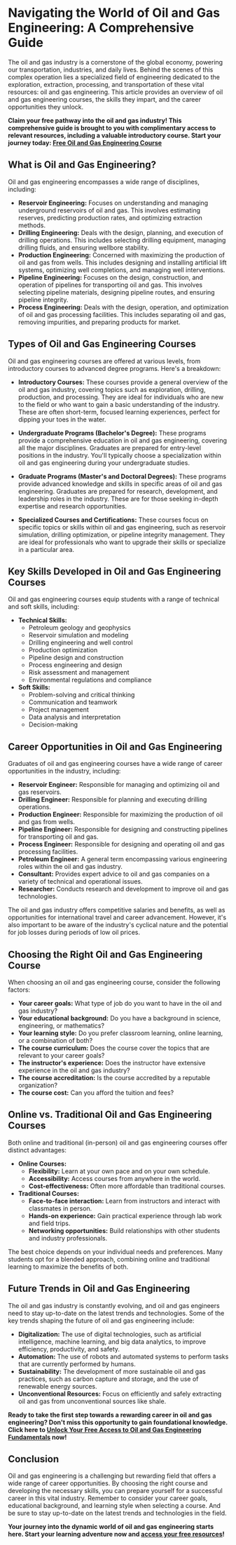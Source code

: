 # Navigating the World of Oil and Gas Engineering: A Comprehensive Guide

The oil and gas industry is a cornerstone of the global economy, powering our transportation, industries, and daily lives. Behind the scenes of this complex operation lies a specialized field of engineering dedicated to the exploration, extraction, processing, and transportation of these vital resources: oil and gas engineering. This article provides an overview of oil and gas engineering courses, the skills they impart, and the career opportunities they unlock.

**Claim your free pathway into the oil and gas industry! This comprehensive guide is brought to you with complimentary access to relevant resources, including a valuable introductory course. Start your journey today: [Free Oil and Gas Engineering Course](https://udemywork.com/oil-and-gas-engineering-courses)**

## What is Oil and Gas Engineering?

Oil and gas engineering encompasses a wide range of disciplines, including:

*   **Reservoir Engineering:** Focuses on understanding and managing underground reservoirs of oil and gas. This involves estimating reserves, predicting production rates, and optimizing extraction methods.
*   **Drilling Engineering:** Deals with the design, planning, and execution of drilling operations. This includes selecting drilling equipment, managing drilling fluids, and ensuring wellbore stability.
*   **Production Engineering:** Concerned with maximizing the production of oil and gas from wells. This includes designing and installing artificial lift systems, optimizing well completions, and managing well interventions.
*   **Pipeline Engineering:** Focuses on the design, construction, and operation of pipelines for transporting oil and gas. This involves selecting pipeline materials, designing pipeline routes, and ensuring pipeline integrity.
*   **Process Engineering:** Deals with the design, operation, and optimization of oil and gas processing facilities. This includes separating oil and gas, removing impurities, and preparing products for market.

## Types of Oil and Gas Engineering Courses

Oil and gas engineering courses are offered at various levels, from introductory courses to advanced degree programs. Here's a breakdown:

*   **Introductory Courses:** These courses provide a general overview of the oil and gas industry, covering topics such as exploration, drilling, production, and processing. They are ideal for individuals who are new to the field or who want to gain a basic understanding of the industry. These are often short-term, focused learning experiences, perfect for dipping your toes in the water.

*   **Undergraduate Programs (Bachelor's Degree):** These programs provide a comprehensive education in oil and gas engineering, covering all the major disciplines. Graduates are prepared for entry-level positions in the industry. You'll typically choose a specialization within oil and gas engineering during your undergraduate studies.

*   **Graduate Programs (Master's and Doctoral Degrees):** These programs provide advanced knowledge and skills in specific areas of oil and gas engineering. Graduates are prepared for research, development, and leadership roles in the industry. These are for those seeking in-depth expertise and research opportunities.

*   **Specialized Courses and Certifications:** These courses focus on specific topics or skills within oil and gas engineering, such as reservoir simulation, drilling optimization, or pipeline integrity management. They are ideal for professionals who want to upgrade their skills or specialize in a particular area.

## Key Skills Developed in Oil and Gas Engineering Courses

Oil and gas engineering courses equip students with a range of technical and soft skills, including:

*   **Technical Skills:**
    *   Petroleum geology and geophysics
    *   Reservoir simulation and modeling
    *   Drilling engineering and well control
    *   Production optimization
    *   Pipeline design and construction
    *   Process engineering and design
    *   Risk assessment and management
    *   Environmental regulations and compliance
*   **Soft Skills:**
    *   Problem-solving and critical thinking
    *   Communication and teamwork
    *   Project management
    *   Data analysis and interpretation
    *   Decision-making

## Career Opportunities in Oil and Gas Engineering

Graduates of oil and gas engineering courses have a wide range of career opportunities in the industry, including:

*   **Reservoir Engineer:** Responsible for managing and optimizing oil and gas reservoirs.
*   **Drilling Engineer:** Responsible for planning and executing drilling operations.
*   **Production Engineer:** Responsible for maximizing the production of oil and gas from wells.
*   **Pipeline Engineer:** Responsible for designing and constructing pipelines for transporting oil and gas.
*   **Process Engineer:** Responsible for designing and operating oil and gas processing facilities.
*   **Petroleum Engineer:** A general term encompassing various engineering roles within the oil and gas industry.
*   **Consultant:** Provides expert advice to oil and gas companies on a variety of technical and operational issues.
*   **Researcher:** Conducts research and development to improve oil and gas technologies.

The oil and gas industry offers competitive salaries and benefits, as well as opportunities for international travel and career advancement. However, it's also important to be aware of the industry's cyclical nature and the potential for job losses during periods of low oil prices.

## Choosing the Right Oil and Gas Engineering Course

When choosing an oil and gas engineering course, consider the following factors:

*   **Your career goals:** What type of job do you want to have in the oil and gas industry?
*   **Your educational background:** Do you have a background in science, engineering, or mathematics?
*   **Your learning style:** Do you prefer classroom learning, online learning, or a combination of both?
*   **The course curriculum:** Does the course cover the topics that are relevant to your career goals?
*   **The instructor's experience:** Does the instructor have extensive experience in the oil and gas industry?
*   **The course accreditation:** Is the course accredited by a reputable organization?
*   **The course cost:** Can you afford the tuition and fees?

## Online vs. Traditional Oil and Gas Engineering Courses

Both online and traditional (in-person) oil and gas engineering courses offer distinct advantages:

*   **Online Courses:**
    *   **Flexibility:** Learn at your own pace and on your own schedule.
    *   **Accessibility:** Access courses from anywhere in the world.
    *   **Cost-effectiveness:** Often more affordable than traditional courses.
*   **Traditional Courses:**
    *   **Face-to-face interaction:** Learn from instructors and interact with classmates in person.
    *   **Hands-on experience:** Gain practical experience through lab work and field trips.
    *   **Networking opportunities:** Build relationships with other students and industry professionals.

The best choice depends on your individual needs and preferences. Many students opt for a blended approach, combining online and traditional learning to maximize the benefits of both.

## Future Trends in Oil and Gas Engineering

The oil and gas industry is constantly evolving, and oil and gas engineers need to stay up-to-date on the latest trends and technologies. Some of the key trends shaping the future of oil and gas engineering include:

*   **Digitalization:** The use of digital technologies, such as artificial intelligence, machine learning, and big data analytics, to improve efficiency, productivity, and safety.
*   **Automation:** The use of robots and automated systems to perform tasks that are currently performed by humans.
*   **Sustainability:** The development of more sustainable oil and gas practices, such as carbon capture and storage, and the use of renewable energy sources.
*   **Unconventional Resources:** Focus on efficiently and safely extracting oil and gas from unconventional sources like shale.

**Ready to take the first step towards a rewarding career in oil and gas engineering? Don't miss this opportunity to gain foundational knowledge. Click here to [Unlock Your Free Access to Oil and Gas Engineering Fundamentals](https://udemywork.com/oil-and-gas-engineering-courses) now!**

## Conclusion

Oil and gas engineering is a challenging but rewarding field that offers a wide range of career opportunities. By choosing the right course and developing the necessary skills, you can prepare yourself for a successful career in this vital industry. Remember to consider your career goals, educational background, and learning style when selecting a course. And be sure to stay up-to-date on the latest trends and technologies in the field.

**Your journey into the dynamic world of oil and gas engineering starts here. Start your learning adventure now and [access your free resources](https://udemywork.com/oil-and-gas-engineering-courses)!**
